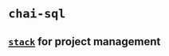 # `chai-sql`

<!-- TODO: elaboarte -->

## [`stack`](https://docs.haskellstack.org/en/stable/) for project management

<!-- TODO: elaboarte -->